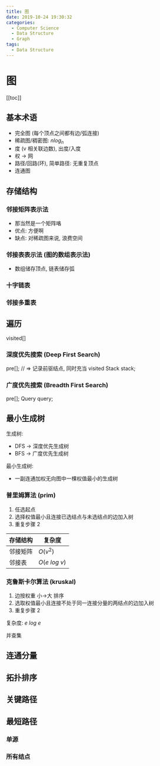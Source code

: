 ```yaml
---
title: 图
date: 2019-10-24 19:30:32
categories:
  - Computer Science
  - Data Structure
  - Graph
tags: 
  - Data Structure
---
```


# 图

[[toc]]

## 基本术语

- 完全图 (每个顶点之间都有边/弧连接)
- 稀疏图/稠密图: $n log_n$
- 度 (v 相关联边数), 出度/入度
- 权 -> 网
- 路径/回路(环), 简单路径: 无重复顶点
- 连通图

## 存储结构

### 邻接矩阵表示法

- 那当然是一个矩阵咯
- 优点: 方便啊
- 缺点: 对稀疏图来说, 浪费空间

### 邻接表表示法 (图的数组表示法)

- 数组储存顶点, 链表储存弧

### 十字链表

### 邻接多重表

## 遍历

visited[]

### 深度优先搜索 (Deep First Search)

pre[]; // => 记录前驱结点, 同时充当 visited
Stack stack;

### 广度优先搜索 (Breadth First Search)

pre[];
Query query;

## 最小生成树

生成树:

- DFS -> 深度优先生成树
- BFS -> 广度优先生成树

最小生成树:

- 一副连通加权无向图中一棵权值最小的生成树

### 普里姆算法 (prim)

1. 任选起点
2. 选择权值最小且连接已选结点与未选结点的边加入树
3. 重复步骤 2

| 存储结构 | 复杂度         |
| -------- | -------------- |
| 邻接矩阵 | $O(v^2)$       |
| 邻接表   | $O(e\ log\ v)$ |

### 克鲁斯卡尔算法 (kruskal)

1. 边按权重 小->大 排序
2. 选取权值最小且连接不处于同一连接分量的两结点的边加入树
3. 重复步骤 2

复杂度: $e\ log\ e$

并查集

## 连通分量

## 拓扑排序

## 关键路径

## 最短路径

### 单源

### 所有结点
